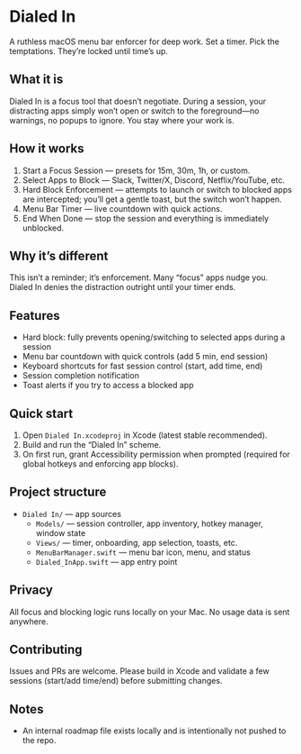 # Dialed In

A ruthless macOS menu bar enforcer for deep work.
Set a timer. Pick the temptations. They’re locked until time’s up.

## What it is
Dialed In is a focus tool that doesn’t negotiate. During a session, your distracting apps simply won’t open or switch to the foreground—no warnings, no popups to ignore. You stay where your work is.

## How it works
1) Start a Focus Session — presets for 15m, 30m, 1h, or custom.
2) Select Apps to Block — Slack, Twitter/X, Discord, Netflix/YouTube, etc.
3) Hard Block Enforcement — attempts to launch or switch to blocked apps are intercepted; you’ll get a gentle toast, but the switch won’t happen.
4) Menu Bar Timer — live countdown with quick actions.
5) End When Done — stop the session and everything is immediately unblocked.

## Why it’s different
This isn’t a reminder; it’s enforcement. Many “focus” apps nudge you. Dialed In denies the distraction outright until your timer ends.

## Features
- Hard block: fully prevents opening/switching to selected apps during a session
- Menu bar countdown with quick controls (add 5 min, end session)
- Keyboard shortcuts for fast session control (start, add time, end)
- Session completion notification
- Toast alerts if you try to access a blocked app

## Quick start
1) Open `Dialed In.xcodeproj` in Xcode (latest stable recommended).
2) Build and run the “Dialed In” scheme.
3) On first run, grant Accessibility permission when prompted (required for global hotkeys and enforcing app blocks).

## Project structure
- `Dialed In/` — app sources
  - `Models/` — session controller, app inventory, hotkey manager, window state
  - `Views/` — timer, onboarding, app selection, toasts, etc.
  - `MenuBarManager.swift` — menu bar icon, menu, and status
  - `Dialed_InApp.swift` — app entry point

## Privacy
All focus and blocking logic runs locally on your Mac. No usage data is sent anywhere.

## Contributing
Issues and PRs are welcome. Please build in Xcode and validate a few sessions (start/add time/end) before submitting changes.

## Notes
- An internal roadmap file exists locally and is intentionally not pushed to the repo.
